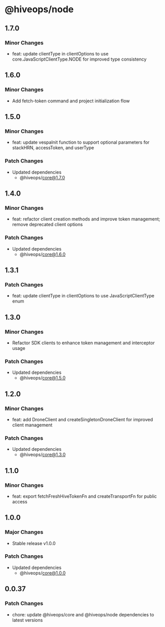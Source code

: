 # @hiveops/node

## 1.7.0

### Minor Changes

- feat: update clientType in clientOptions to use core.JavaScriptClientType.NODE for improved type consistency

## 1.6.0

### Minor Changes

- Add fetch-token command and project initialization flow

## 1.5.0

### Minor Changes

- feat: update vespaInit function to support optional parameters for stackHRN, accessToken, and userType

### Patch Changes

- Updated dependencies
  - @hiveops/core@1.7.0

## 1.4.0

### Minor Changes

- feat: refactor client creation methods and improve token management; remove deprecated client options

### Patch Changes

- Updated dependencies
  - @hiveops/core@1.6.0

## 1.3.1

### Patch Changes

- feat: update clientType in clientOptions to use JavaScriptClientType enum

## 1.3.0

### Minor Changes

- Refactor SDK clients to enhance token management and interceptor usage

### Patch Changes

- Updated dependencies
  - @hiveops/core@1.5.0

## 1.2.0

### Minor Changes

- feat: add DroneClient and createSingletonDroneClient for improved client management

### Patch Changes

- Updated dependencies
  - @hiveops/core@1.3.0

## 1.1.0

### Minor Changes

- feat: export fetchFreshHiveTokenFn and createTransportFn for public access

## 1.0.0

### Major Changes

- Stable release v1.0.0

### Patch Changes

- Updated dependencies
  - @hiveops/core@1.0.0

## 0.0.37

### Patch Changes

- chore: update @hiveops/core and @hiveops/node dependencies to latest versions
